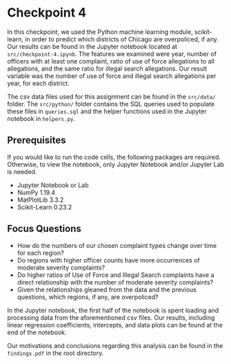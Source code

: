 # Checkpoint 4

In this checkpoint, we used the Python machine learning module, scikit-learn, in order to predict which districts of Chicago are overpoliced, if any. Our results can be found in the Jupyter notebook located at `src/checkpoint-4.ipynb`. The features we examined were year, number of officers with at least one complaint, ratio of use of force allegations to all allegations, and the same ratio for illegal search allegations. Our result variable was the number of use of force and illegal search allegations per year, for each district.

The csv data files used for this assignment can be found in the `src/data/` folder. The `src/python/` folder contains the SQL queries used to populate these files in `queries.sql` and the helper functions used in the Jupyter notebook in `helpers.py`.

## Prerequisites

If you would like to run the code cells, the following packages are required. Otherwise, to view the notebook, only Jupyter Notebook and/or Jupyter Lab is needed.

* Jupyter Notebook or Lab
* NumPy 1.19.4
* MatPlotLib 3.3.2
* Scikit-Learn 0.23.2

## Focus Questions
* How do the numbers of our chosen complaint types change over time for each region?
* Do regions with higher officer counts have more occurrences of moderate severity complaints?
* Do higher ratios of Use of Force and Illegal Search complaints have a direct relationship with the number of moderate severity complaints?
* Given the relationships gleaned from the data and the previous questions, which regions, if any, are overpoliced?

In the Jupyter notebook, the first half of the notebook is spent loading and processing data from the aforementioned csv files. 
Our results, including linear regression coefficients, intercepts, and data plots can be found at the end of the notebook.

Our motivations and conclusions regarding this analysis can be found in the `findings.pdf` in the root directory.